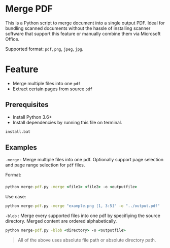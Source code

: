 # Merge PDF

This is a Python script to merge document into a single output PDF. Ideal for bundling scanned documents without the hassle of installing scanner software that support this feature or manually combine them via Microsoft Office.

Supported format: `pdf`, `png`, `jpeg`, `jpg`.

# Feature
- Merge multiple files into one `pdf`
- Extract certain pages from source `pdf`

## Prerequisites

- Install Python 3.6+
- Install dependencies by running this file on terminal.

```bat
install.bat
```

## Examples

`-merge` : Merge multiple files into one pdf. Optionally support page selection and page range selection for `pdf` files.

Format:
### 
```cmd
python merge-pdf.py -merge <file1> <file2> -o <outputfile>
```
Use case:
```cmd
python merge-pdf.py -merge "example.png [1, 3:5]" -o "../output.pdf"
```

`-blob` : Merge every supported files into one pdf by specifiying the source directory. Merged content are ordered alphabetically.
```cmd
python merge-pdf.py -blob <directory> -o <outputfile>
```
> All of the above uses absolute file path or absolute directory path.
